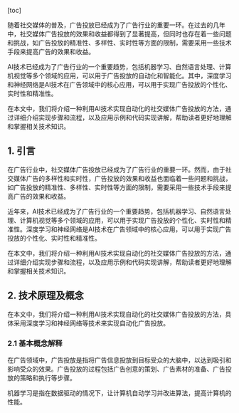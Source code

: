 
[toc]                    
                
                
随着社交媒体的普及，广告投放已经成为了广告行业的重要一环。在过去的几年中，社交媒体广告投放的效果和收益都得到了显著提高，但同时也存在着一些问题和挑战，如广告投放的精准性、多样性、实时性等方面的限制，需要采用一些技术手段来提高广告的效果和收益。

AI技术已经成为了广告行业的一个重要趋势，包括机器学习、自然语言处理、计算机视觉等多个领域的应用，可以用于广告投放的自动化和智能化。其中，深度学习和神经网络是AI技术在广告领域中的核心应用，可以用于实现广告投放的个性化、实时性和精准性。

在本文中，我们将介绍一种利用AI技术实现自动化的社交媒体广告投放的方法，通过详细介绍实现步骤和流程，以及应用示例和代码实现讲解，帮助读者更好地理解和掌握相关技术知识。

## 1. 引言

在广告行业中，社交媒体广告投放已经成为了广告行业的重要一环。然而，由于社交媒体广告的多样性和实时性，广告投放的效果和收益也面临着一些问题和挑战，如广告投放的精准性、多样性、实时性等方面的限制，需要采用一些技术手段来提高广告的效果和收益。

近年来，AI技术已经成为了广告行业的一个重要趋势，包括机器学习、自然语言处理、计算机视觉等多个领域的应用，可以用于实现广告投放的个性化、实时性和精准性。深度学习和神经网络是AI技术在广告领域中的核心应用，可以用于实现广告投放的个性化、实时性和精准性。

在本文中，我们将介绍一种利用AI技术实现自动化的社交媒体广告投放的方法，通过详细介绍实现步骤和流程，以及应用示例和代码实现讲解，帮助读者更好地理解和掌握相关技术知识。

## 2. 技术原理及概念

在本文中，我们将介绍一种利用AI技术实现自动化的社交媒体广告投放的方法，具体采用深度学习和神经网络等技术来实现自动化广告投放。

### 2.1 基本概念解释

在广告领域中，广告投放是指将广告信息投放到目标受众的大脑中，以达到吸引和影响受众的效果。广告投放的过程包括广告创意的策划、广告素材的准备、广告投放的策略和执行等步骤。

机器学习是指在数据驱动的情况下，让计算机自动学习并改进算法，提高计算机的性能。

